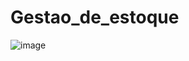 # Gestao_de_estoque

![image](https://github.com/lipex5k/Gestao_de_estoque/assets/113557336/110db046-5344-4ff4-abd8-6d850629ca6f)

